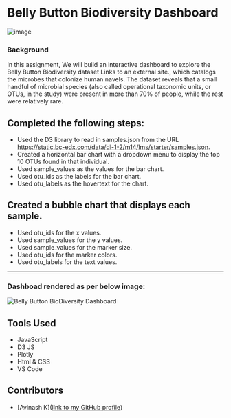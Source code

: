 # Belly Button Biodiversity Dashboard
![image](https://github.com/AVI-1213/belly-button-challenge/blob/main/microbes-sem.jpg)

### Background

In this assignment, We will build an interactive dashboard to explore the Belly Button Biodiversity dataset Links to an external site., which catalogs the microbes that colonize human navels.
The dataset reveals that a small handful of microbial species (also called operational taxonomic units, or OTUs, in the study) were present in more than 70% of people, while the rest were relatively rare.

## Completed the following steps:
- Used the D3 library to read in samples.json from the URL https://static.bc-edx.com/data/dl-1-2/m14/lms/starter/samples.json.
- Created a horizontal bar chart with a dropdown menu to display the top 10 OTUs found in that individual.
- Used sample_values as the values for the bar chart.
- Used otu_ids as the labels for the bar chart.
- Used otu_labels as the hovertext for the chart.

## Created a bubble chart that displays each sample.
- Used otu_ids for the x values.
- Used sample_values for the y values.
- Used sample_values for the marker size.
- Used otu_ids for the marker colors.
- Used otu_labels for the text values.
---
### Dashboad rendered as per below image:
![Belly Button BioDiversity Dashboard](https://github.com/AVI-1213/belly-button-challenge/blob/main/dashboard.png)


## Tools Used

- JavaScript
- D3 JS
- Plotly
- Html & CSS
- VS Code
  

  
## Contributors

- [Avinash K]([link to my GitHub profile](https://github.com/AVI-1213))
